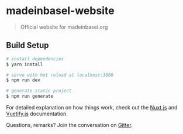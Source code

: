 # madeinbasel-website

> Official website for madeinbasel.org

## Build Setup

``` bash
# install dependencies
$ yarn install

# serve with hot reload at localhost:3000
$ npm run dev

# generate static project
$ npm run generate
```

For detailed explanation on how things work, check out the [Nuxt.js](https://github.com/nuxt/nuxt.js) and [Vuetify.js](https://vuetifyjs.com/) documentation.

Questions, remarks? Join the conversation on [Gitter](https://gitter.im/MadeInBasel/lobby).
